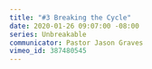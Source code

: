 ```yaml
---
title: "#3 Breaking the Cycle"
date: 2020-01-26 09:07:00 -08:00
series: Unbreakable
communicator: Pastor Jason Graves
vimeo_id: 387480545
---
```


